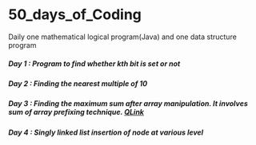 # 50_days_of_Coding
Daily one mathematical logical program(Java) and one data structure program

##### Day 1 : Program to find whether kth bit is set or not
##### Day 2 : Finding the nearest multiple of 10
##### Day 3 : Finding the maximum sum after array manipulation. It involves sum of array prefixing technique. [QLink](https://www.hackerrank.com/challenges/crush/problem)
##### Day 4 : Singly linked list insertion of node at various level
